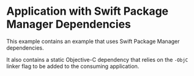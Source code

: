 # Application with Swift Package Manager Dependencies

This example contains an example that uses Swift Package Manager dependencies.

It also contains a static Objective-C dependency that relies on the `-ObjC` linker flag to be added to the consuming application.